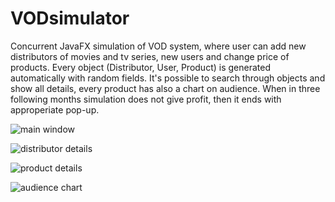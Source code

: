 # VODsimulator

Concurrent JavaFX simulation of VOD system, where user can add new distributors of movies and tv series, new users and change price of products. Every object (Distributor, User, Product) is generated automatically with random fields. It's possible to search through objects and show all details, every product has also a chart on audience. When in three following months simulation does not give profit, then it ends with approperiate pop-up.

![](https://s6.ifotos.pl/img/mainwindo_qwaaawr.jpg "main window")

![](https://s2.ifotos.pl/img/distribut_qwaaawx.jpg "distributor details")

![](https://s2.ifotos.pl/img/product-i_qwaaawn.jpg "product details")

![](https://s10.ifotos.pl/img/audiencej_qwaaawe.jpg "audience chart")

